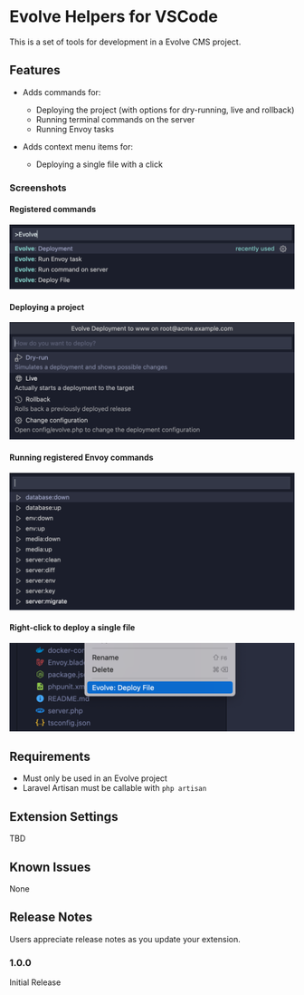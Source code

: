 # Evolve Helpers for VSCode

This is a set of tools for development in a Evolve CMS project.

## Features

- Adds commands for:
    - Deploying the project (with options for dry-running, live and rollback)
    - Running terminal commands on the server
    - Running Envoy tasks

- Adds context menu items for:
    - Deploying a single file with a click


### Screenshots
#### Registered commands
<img src="./images/screenshot-1.png">

#### Deploying a project
<img src="./images/screenshot-2.png">

#### Running registered Envoy commands
<img src="./images/screenshot-3.png">

#### Right-click to deploy a single file
<img src="./images/screenshot-4.png">

## Requirements

- Must only be used in an Evolve project
- Laravel Artisan must be callable with `php artisan`

## Extension Settings

TBD

## Known Issues

None

## Release Notes

Users appreciate release notes as you update your extension.

### 1.0.0

Initial Release
